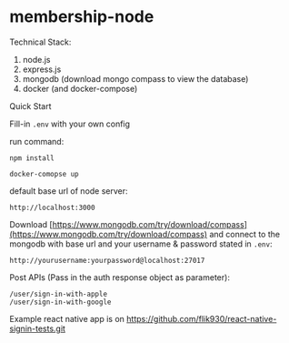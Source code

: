 # membership-node

Technical Stack:
1. node.js
2. express.js
3. mongodb (download mongo compass to view the database)
4. docker (and docker-compose)

Quick Start

Fill-in ````.env```` with your own config

run command:

    npm install

    docker-comopse up

default base url of node server:

    http://localhost:3000

Download [https://www.mongodb.com/try/download/compass](https://www.mongodb.com/try/download/compass) and connect to the mongodb with base url and your username & password stated in ````.env````:

    http://yourusername:yourpassword@localhost:27017

Post APIs (Pass in the auth response object as parameter):

    /user/sign-in-with-apple
    /user/sign-in-with-google

Example react native app is on https://github.com/flik930/react-native-signin-tests.git
